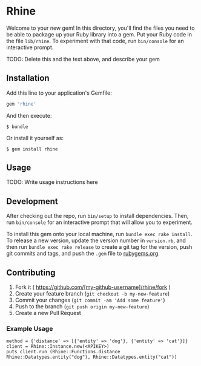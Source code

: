 # Rhine

Welcome to your new gem! In this directory, you'll find the files you need to be able to package up your Ruby library into a gem. Put your Ruby code in the file `lib/rhine`. To experiment with that code, run `bin/console` for an interactive prompt.

TODO: Delete this and the text above, and describe your gem

## Installation

Add this line to your application's Gemfile:

```ruby
gem 'rhine'
```

And then execute:

    $ bundle

Or install it yourself as:

    $ gem install rhine

## Usage

TODO: Write usage instructions here

## Development

After checking out the repo, run `bin/setup` to install dependencies. Then, run `bin/console` for an interactive prompt that will allow you to experiment. 

To install this gem onto your local machine, run `bundle exec rake install`. To release a new version, update the version number in `version.rb`, and then run `bundle exec rake release` to create a git tag for the version, push git commits and tags, and push the `.gem` file to [rubygems.org](https://rubygems.org).

## Contributing

1. Fork it ( https://github.com/[my-github-username]/rhine/fork )
2. Create your feature branch (`git checkout -b my-new-feature`)
3. Commit your changes (`git commit -am 'Add some feature'`)
4. Push to the branch (`git push origin my-new-feature`)
5. Create a new Pull Request


### Example Usage
```
method = {'distance' => [{'entity' => 'dog'}, {'entity' => 'cat'}]}
client = Rhine::Instance.new(<APIKEY>)
puts client.run (Rhine::Functions.distance Rhine::Datatypes.entity("dog"), Rhine::Datatypes.entity("cat"))
